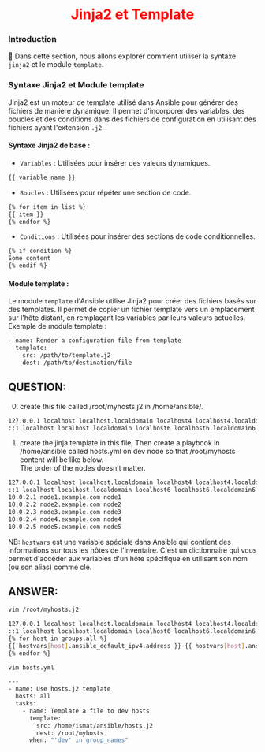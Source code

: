 <h1 align="center" style="color: red;">Jinja2 et Template</h1>

### Introduction
👋 Dans cette section, nous allons explorer comment utiliser la syntaxe `jinja2` et le module `template`.

### Syntaxe Jinja2 et Module template
Jinja2 est un moteur de template utilisé dans Ansible pour générer des fichiers de manière dynamique. Il permet d'incorporer des variables, des boucles et des conditions dans des fichiers de configuration en utilisant des fichiers ayant l'extension `.j2`.  

#### Syntaxe Jinja2 de base :
- `Variables` : Utilisées pour insérer des valeurs dynamiques.
```bash 
{{ variable_name }}

```
- `Boucles` : Utilisées pour répéter une section de code.

```bash 
{% for item in list %}
{{ item }}
{% endfor %}

```
- `Conditions` : Utilisées pour insérer des sections de code conditionnelles.

```bash 
{% if condition %}
Some content
{% endif %}

```
#### Module template : 
Le module `template` d'Ansible utilise Jinja2 pour créer des fichiers basés sur des templates. Il permet de copier un fichier template vers un emplacement sur l'hôte distant, en remplaçant les variables par leurs valeurs actuelles.  
Exemple de module template :


```bash 
- name: Render a configuration file from template
  template:
    src: /path/to/template.j2
    dest: /path/to/destination/file

```
## QUESTION:
0. create this file called /root/myhosts.j2 in /home/ansible/.
```bash 
127.0.0.1 localhost localhost.localdomain localhost4 localhost4.localdomain4
::1 localhost localhost.localdomain localhost6 localhost6.localdomain6
```
1. create the jinja template in this file, Then create a playbook in /home/ansible called hosts.yml on dev node so that /root/myhosts content will be like below.  
The order of the nodes doesn’t matter.
```bash 
127.0.0.1 localhost localhost.localdomain localhost4 localhost4.localdomain4
::1 localhost localhost.localdomain localhost6 localhost6.localdomain6
10.0.2.1 node1.example.com node1
10.0.2.2 node2.example.com node2
10.0.2.3 node3.example.com node3
10.0.2.4 node4.example.com node4
10.0.2.5 node5.example.com node5
```
NB: `hostvars` est une variable spéciale dans Ansible qui contient des informations sur tous les hôtes de l'inventaire. C'est un dictionnaire qui vous permet d'accéder aux variables d'un hôte spécifique en utilisant son nom (ou son alias) comme clé.
## ANSWER:  


```bash 
vim /root/myhosts.j2
```

```bash 
127.0.0.1 localhost localhost.localdomain localhost4 localhost4.localdomain4
::1 localhost localhost.localdomain localhost6 localhost6.localdomain6
{% for host in groups.all %}
{{ hostvars[host].ansible_default_ipv4.address }} {{ hostvars[host].ansible_fqdn }} {{ hostvars[host].ansible_hostname }}
{% endfor %}

```

```bash 
vim hosts.yml
```

```bash 
---
- name: Use hosts.j2 template
  hosts: all
  tasks:
    - name: Template a file to dev hosts
      template:
        src: /home/ismat/ansible/hosts.j2
        dest: /root/myhosts
      when: "'dev' in group_names"

```